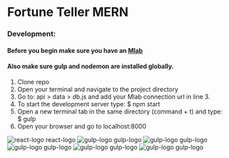 # Fortune Teller MERN

### Development:
#### Before you begin make sure you have an [Mlab](https://mlab.com/welcome/)
#### Also make sure gulp and nodemon are installed globally.

1. Clone repo
2. Open your terminal and navigate to the project directory
3. Go to: api > data > db.js and add your Mlab connection url in line 3.
4. To start the development server type: $ npm start
5. Open a new terminal tab in the same directory (command + t) and type: $ gulp
6. Open your browser and go to localhost:8000

![react-logo react-logo](http://www.kadisa.lt/images/logos/react.png)
![gulp-logo gulp-logo](http://robrothedev.github.io/assets/images/gulp-logo.png)
![gulp-logo gulp-logo](http://opbeat.com/docs/static/images/stacks/logo_express.svg)
![gulp-logo gulp-logo](https://camo.githubusercontent.com/f28b5bc7822f1b7bb28a96d8d09e7d79169248fc/687474703a2f2f692e696d6775722e636f6d2f4a65567164514d2e706e67)
![gulp-logo gulp-logo](http://blog.mlab.com/wp-content/uploads/2016/02/mLab-logo-onlight-300x129.png)
![gulp-logo gulp-logo](https://jeanlescure.io/img/logo-node.png)